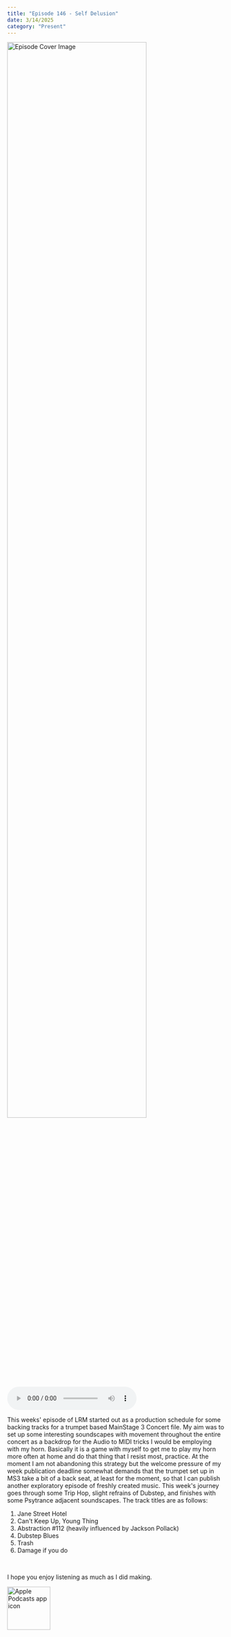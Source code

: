 ```yaml
---
title: "Episode 146 - Self Delusion"
date: 3/14/2025
category: "Present"
---
```

<img src="https://artwork.captivate.fm/5c0e7b64-4b62-4db7-930d-2e9f496da450/yem4Wvuktu-pbACAYe2fymvZ.jpg" alt="Episode Cover Image" width=80%/>
<audio controls>
  <source src="https://podcasts.captivate.fm/media/e32fe41f-63d4-4848-961d-d2f815299384/Episode-146.mp3" type="audio/mpeg">
  Your browser does not support the audio element.
</audio>

<p>This weeks' episode of LRM started out as a production schedule for some backing tracks for a trumpet based MainStage 3 Concert file. My aim was to set up some interesting soundscapes with movement throughout the entire concert as a backdrop for the Audio to MIDI tricks I would be employing with my horn. Basically it is a game with myself to get me to play my horn more often at home and do that thing that I resist most, practice. At the moment I am not abandoning this strategy but the welcome pressure of my week publication deadline somewhat demands that the trumpet set up in MS3 take a bit of a back seat, at least for the moment, so that I can publish another exploratory episode of freshly created music. This week's journey goes through some Trip Hop, slight refrains of Dubstep, and finishes with some Psytrance adjacent soundscapes. The track titles are as follows: </p><ol><li>Jane Street Hotel</li><li>Can't Keep Up, Young Thing</li><li>Abstraction #112 (heavily influenced by Jackson Pollack)</li><li>Dubstep Blues</li><li>Trash</li><li>Damage if you do</li></ol><br/><p>I hope you enjoy listening as much as I did making.</p>

<a href="https://podcasts.apple.com/us/podcast/living-room-music/id1608791560?tscg=30200&itsct=podcast_box_appicon&ls=1&mttnsubad=1608791560" style="display: inline-block;"><img src="https://toolbox.marketingtools.apple.com/api/v2/badges/app-icon-podcasts/standard/en-us" alt="Apple Podcasts app icon" style="width: 100px; height: 100px; vertical-align: middle; object-fit: contain;" /></a>
    